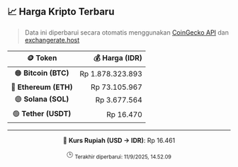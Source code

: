 

<!-- HARGA_KRIPTO -->
## 📈 Harga Kripto Terbaru

> Data ini diperbarui secara otomatis menggunakan [CoinGecko API](https://www.coingecko.com/) dan [exchangerate.host](https://exchangerate.host/)

<div align="center">

| 🪙 Token | 💰 Harga (IDR) |
|:------:|---------------:|
| 🟠 **Bitcoin (BTC)**   | Rp 1.878.323.893 |
| 🔵 **Ethereum (ETH)**  | Rp 73.105.967 |
| 🟣 **Solana (SOL)**    | Rp 3.677.564 |
| 🟢 **Tether (USDT)**   | Rp 16.470 |

---

💱 **Kurs Rupiah (USD → IDR)**: Rp 16.461

🕒 <sub>Terakhir diperbarui: 11/9/2025, 14.52.09</sub>

</div>
<!-- /HARGA_KRIPTO -->